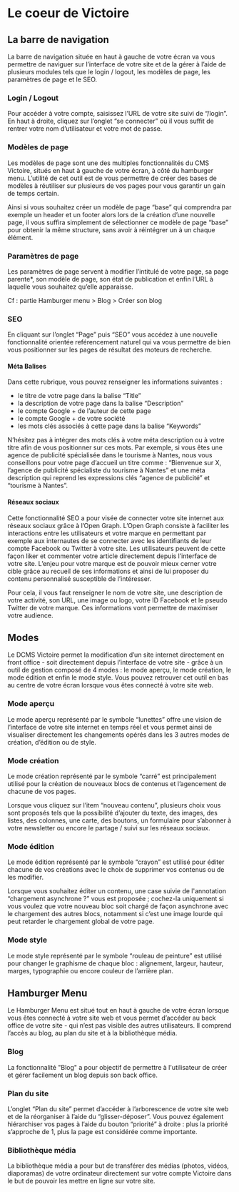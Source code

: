 # Le coeur de Victoire

## La barre de navigation

La barre de navigation située en haut à gauche de votre écran va vous permettre de naviguer sur l’interface de votre site et de la gérer à l’aide de plusieurs modules tels que le login / logout, les modèles de page, les paramètres de page et le SEO.

### Login / Logout

Pour accéder à votre compte, saisissez l’URL de votre site suivi de “/login”. En haut à droite, cliquez sur l’onglet “se connecter” où il vous suffit de rentrer votre nom d’utilisateur et votre mot de passe.

### Modèles de page

Les modèles de page sont une des multiples fonctionnalités du CMS Victoire, situés en haut à gauche de votre écran, à côté du hamburger menu. L’utilité de cet outil est de vous permettre de créer des bases de modèles à réutiliser sur plusieurs de vos pages pour vous garantir un gain de temps certain.

Ainsi si vous souhaitez créer un modèle de page “base” qui comprendra par exemple un header et un footer alors lors de la création d’une nouvelle page, il vous suffira simplement de sélectionner ce modèle de page “base” pour obtenir la même structure, sans avoir à réintégrer un à un chaque élément.

### Paramètres de page

Les paramètres de page servent à modifier l’intitulé de votre page, sa page parente*, son modèle de page, son état de publication et enfin l’URL à laquelle vous souhaitez qu’elle apparaisse.

Cf : partie Hamburger menu > Blog > Créer son blog

### SEO

En cliquant sur l’onglet “Page” puis “SEO” vous accédez à une nouvelle fonctionnalité orientée reférencement naturel qui va vous permettre de bien vous positionner sur les pages de résultat des moteurs de recherche. 

#### Méta Balises

Dans cette rubrique, vous pouvez renseigner les informations suivantes :

* le titre de votre page dans la balise “Title”
* la description de votre page dans la balise “Description”
* le compte Google + de l’auteur de cette page
* le compte Google + de votre société
* les mots clés associés à cette page dans la balise “Keywords”

N’hésitez pas à intégrer des mots clés à votre méta description ou à votre titre afin de vous positionner sur ces mots. 
Par exemple, si vous êtes une agence de publicité spécialisée dans le tourisme à Nantes, nous vous conseillons pour votre page d’accueil un titre comme : “Bienvenue sur X, l’agence de publicité spécialiste du tourisme à Nantes” et une méta description qui reprend les expressions clés “agence de publicité” et “tourisme à Nantes”.

#### Réseaux sociaux

Cette fonctionnalité SEO a pour visée de connecter votre site internet aux réseaux sociaux grâce à l’Open Graph. L’Open Graph consiste à faciliter les interactions entre les utilisateurs et votre marque en permettant par exemple aux internautes de se connecter avec les identifiants de leur compte Facebook ou Twitter à votre site.
Les utilisateurs peuvent de cette façon liker et commenter votre article directement depuis l’interface de votre site. L’enjeu pour votre marque est de pouvoir mieux cerner votre cible grâce au recueil de ses informations et ainsi de lui proposer du contenu personnalisé susceptible de l’intéresser.

Pour cela, il vous faut renseigner le nom de votre site, une description de votre activité, son URL, une image ou logo, votre ID Facebook et le pseudo Twitter de votre marque. Ces informations vont permettre de maximiser votre audience.

## Modes

Le DCMS Victoire permet la modification d’un site internet directement en front office - soit directement depuis l’interface de votre site - grâce à un outil de gestion composé de 4 modes : le mode aperçu, le mode création, le mode édition et enfin le mode style. Vous pouvez retrouver cet outil en bas au centre de votre écran lorsque vous êtes connecté à votre site web.

### Mode aperçu

Le mode aperçu représenté par le symbole “lunettes” offre une vision de l’interface de votre site internet en temps réel et vous permet ainsi de visualiser directement les changements opérés dans les 3 autres modes de création, d’édition ou de style.

### Mode création

Le mode création représenté par le symbole “carré” est principalement utilisé pour la création de nouveaux blocs de contenus et l’agencement de chacune de vos pages.

Lorsque vous cliquez sur l’item “nouveau contenu”, plusieurs choix vous sont proposés tels que la possibilité d’ajouter du texte, des images, des listes, des colonnes, une carte, des boutons, un formulaire pour s’abonner à votre newsletter ou encore le partage / suivi sur les réseaux sociaux.

### Mode édition

Le mode édition représenté par le symbole “crayon” est utilisé pour éditer chacune de vos créations avec le choix de supprimer vos contenus ou de les modifier.

Lorsque vous souhaitez éditer un contenu, une case suivie de l'annotation “chargement asynchrone ?” vous est proposée ; cochez-la uniquement si vous voulez que votre nouveau bloc soit chargé de façon asynchrone avec le chargement des autres blocs, notamment si c’est une image lourde qui peut retarder le chargement global de votre page.

### Mode style

Le mode style représenté par le symbole “rouleau de peinture” est utilisé pour changer le graphisme de chaque bloc : alignement, largeur, hauteur, marges, typographie ou encore couleur de l’arrière plan.

## Hamburger Menu

Le Hamburger Menu est situé tout en haut à gauche de votre écran lorsque vous êtes connecté à votre site web et vous permet d’accéder au back office de votre site - qui n’est pas visible des autres utilisateurs. Il comprend l’accès au blog, au plan du site et à la bibliothèque média. 

### Blog

La fonctionnalité "Blog" a pour objectif de permettre à l'utilisateur de créer et gérer facilement un blog depuis son back office.


### Plan du site

L’onglet “Plan du site” permet d’accéder à l’arborescence de votre site web et de la réorganiser à l’aide du “glisser-déposer”. Vous pouvez également hiérarchiser vos pages à l’aide du bouton “priorité” à droite : plus la priorité s’approche de 1, plus la page est considérée comme importante.

### Bibliothèque média

La bibliothèque média a pour but de transférer des médias (photos, vidéos, diaporamas) de votre ordinateur directement sur votre compte Victoire dans le but de pouvoir les mettre en ligne sur votre site.
